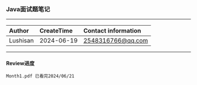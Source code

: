 ### Java面试题笔记

---



| Author   | CreateTime | Contact information |
| :------- | :--------- | :------------------ |
| Lushisan | 2024-06-19 | 2548316766@qq.com   |



---



#### Review进度

```tex
Month1.pdf 已看完2024/06/21


```











































